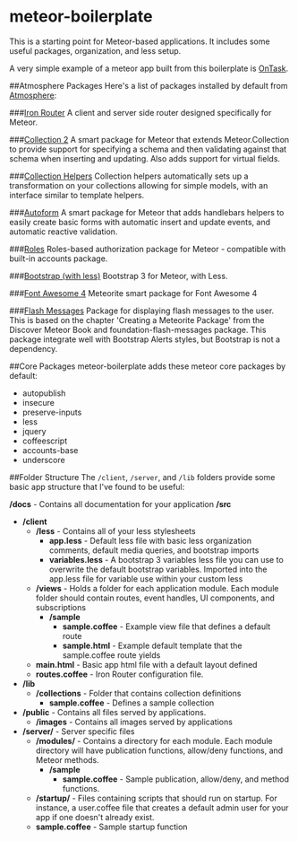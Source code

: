 meteor-boilerplate
==================

This is a starting point for Meteor-based applications. It includes some useful packages, organization, and less setup.

A very simple example of a meteor app built from this boilerplate is [OnTask](https://github.com/patrickocoffeyo/ontask).

##Atmosphere Packages
Here's a list of packages installed by default from [Atmosphere](http://atmosphere.meteor.com):

###[Iron Router](https://github.com/EventedMind/iron-router)
A client and server side router designed specifically for Meteor.

###[Collection 2](https://github.com/aldeed/meteor-collection2)
A smart package for Meteor that extends Meteor.Collection to provide support for specifying a schema and then validating against that schema when inserting and updating. Also adds support for virtual fields.

###[Collection Helpers](https://github.com/dburles/meteor-collection-helpers)
Collection helpers automatically sets up a transformation on your collections allowing for simple models, with an interface similar to template helpers.

###[Autoform](https://github.com/aldeed/meteor-autoform)
A smart package for Meteor that adds handlebars helpers to easily create basic forms with automatic insert and update events, and automatic reactive validation.

###[Roles](https://github.com/alanning/meteor-roles)
Roles-based authorization package for Meteor - compatible with built-in accounts package.

###[Bootstrap (with less)](https://github.com/eprochasson/bootstrap3-less)
Bootstrap 3 for Meteor, with Less.

###[Font Awesome 4](https://github.com/michaelbishop/meteor-font-awesome-4)
Meteorite smart package for Font Awesome 4

###[Flash Messages](https://github.com/camilosw/flash-messages)
Package for displaying flash messages to the user. This is based on the chapter 'Creating a Meteorite Package' from the Discover Meteor Book and foundation-flash-messages package. This package integrate well with Bootstrap Alerts styles, but Bootstrap is not a dependency.


##Core Packages
meteor-boilerplate adds these meteor core packages by default:

 - autopublish
 - insecure
 - preserve-inputs
 - less
 - jquery
 - coffeescript
 - accounts-base
 - underscore

##Folder Structure
The <code>/client</code>, <code>/server</code>, and <code>/lib</code> folders provide some basic app structure that I've found to be useful:

**/docs** - Contains all documentation for your application
**/src**
 - **/client**
   - **/less** - Contains all of your less stylesheets
     - **app.less** - Default less file with basic less organization comments, default media queries, and bootstrap imports
     - **variables.less** - A bootstrap 3 variables less file you can use to overwrite the default bootstrap variables. Imported into the app.less file for variable use within your custom less
   - **/views** - Holds a folder for each application module. Each module folder should contain routes, event handles, UI components, and subscriptions
     - **/sample**
       - **sample.coffee** - Example view file that defines a default route
       - **sample.html** - Example default template that the sample.coffee route yields
   - **main.html** - Basic app html file with a default layout defined
   - **routes.coffee** - Iron Router configuration file.
 - **/lib**
   - **/collections** - Folder that contains collection definitions
     - **sample.coffee** - Defines a sample collection
 - **/public** - Contains all files served by applications.
   - **/images** - Contains all images served by applications
 - **/server/** - Server specific files
   - **/modules/** - Contains a directory for each module. Each module directory will have publication functions, allow/deny functions, and Meteor methods.
     - **/sample**
       - **sample.coffee** - Sample publication, allow/deny, and method functions.
   - **/startup/** - Files containing scripts that should run on startup. For instance, a user.coffee file that creates a default admin user for your app if one doesn't already exist.
    - **sample.coffee** - Sample startup function
